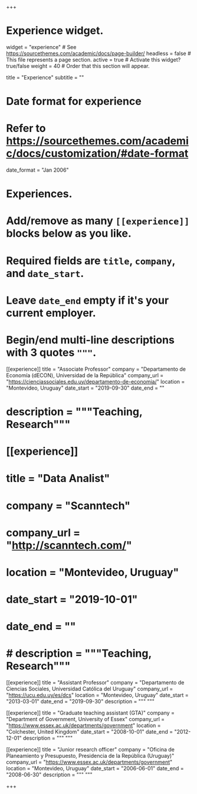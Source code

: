 +++
# Experience widget.
widget = "experience"  # See https://sourcethemes.com/academic/docs/page-builder/
headless = false  # This file represents a page section.
active = true  # Activate this widget? true/false
weight = 40  # Order that this section will appear.

title = "Experience"
subtitle = ""

# Date format for experience
#   Refer to https://sourcethemes.com/academic/docs/customization/#date-format
date_format = "Jan 2006"

# Experiences.
#   Add/remove as many `[[experience]]` blocks below as you like.
#   Required fields are `title`, `company`, and `date_start`.
#   Leave `date_end` empty if it's your current employer.
#   Begin/end multi-line descriptions with 3 quotes `"""`.





[[experience]]
  title = "Associate Professor"
  company = "Departamento de Economía (dECON), Universidad de la República"
  company_url = "https://cienciassociales.edu.uy/departamento-de-economia/"
  location = "Montevideo, Uruguay"
  date_start = "2019-09-30"
  date_end = ""
#  description = """Teaching, Research"""

# [[experience]]
#   title = "Data Analist"
#   company = "Scanntech"
#   company_url = "http://scanntech.com/"
#   location = "Montevideo, Uruguay"
#   date_start = "2019-10-01"
#   date_end = ""
# #  description = """Teaching, Research"""

[[experience]]
  title = "Assistant Professor"
  company = "Departamento de Ciencias Sociales, Universidad Católica del Uruguay"
  company_url = "https://ucu.edu.uy/es/dcs"
  location = "Montevideo, Uruguay"
  date_start = "2013-03-01"
  date_end = "2019-09-30"
  description = """  """

[[experience]]
  title = "Graduate teaching assistant (GTA)"
  company = "Department of Government, University of Essex"
  company_url = "https://www.essex.ac.uk/departments/government"
  location = "Colchester, United Kingdom"
  date_start = "2008-10-01"
  date_end = "2012-12-01"
  description = """  """

[[experience]]
  title = "Junior research officer"
  company = "Oficina de Planeamiento y Presupuesto, Presidencia de la República (Uruguay)"
  company_url = "https://www.essex.ac.uk/departments/government"
  location = "Montevideo, Uruguay"
  date_start = "2006-06-01"
  date_end = "2008-06-30"
  description = """  """


+++
